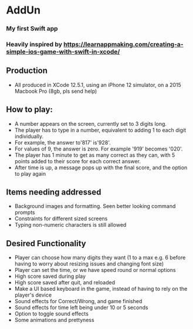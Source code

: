 # AddUn

### My first Swift app

### **Heavily** inspired by https://learnappmaking.com/creating-a-simple-ios-game-with-swift-in-xcode/

## Production
* All produced in XCode 12.5.1, using an iPhone 12 simulator, on a 2015 Macbook Pro (8gb, pls send help)

## How to play:
* A number appears on the screen, currently set to 3 digits long.
* The player has to type in a number, equivalent to adding 1 to each digit individually.
* For example, the answer to'817' is'928'.
* For values of 9, the answer is zero. For example '919' becomes '020'.
* The player has 1 minute to get as many correct as they can, with 5 points added to their score for each correct answer.
* After time is up, a message pops up with the final score, and the option to play again

## Items needing addressed
* Background images and formatting. Seen better looking command prompts
* Constraints for different sized screens
* Typing non-numeric characters is still allowed

## Desired Functionality
* Player can choose how many digits they want (1 to a max e.g. 6 before having to worry about resizing issues and changing font size)
* Player can set the time, or we have speed round or normal options
* High score saved during play
* High score saved after quit, and reloaded
* Make a UI based keyboard in the game, instead of having to rely on the player's device
* Sound effects for Correct/Wrong, and game finished
* Sound effects for time left being under 10 or 5 seconds
* Option to toggle sound effects
* Some animations and prettyness



